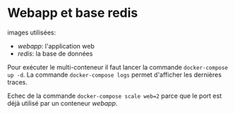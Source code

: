 Webapp et base redis
====================

images utilisées:
* _webapp_: l'application web
* _redis_: la base de données

Pour exécuter le multi-conteneur il faut lancer la commande
`docker-compose up -d`. La commande `docker-compose logs` permet d'afficher les
dernières traces.

Echec de la commande `docker-compose scale web=2` parce que le port est déjà
utilisé par un conteneur _webapp_.
